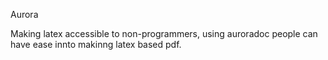 Aurora

Making latex accessible to non-programmers, using auroradoc people can have ease innto makinng latex based pdf.
